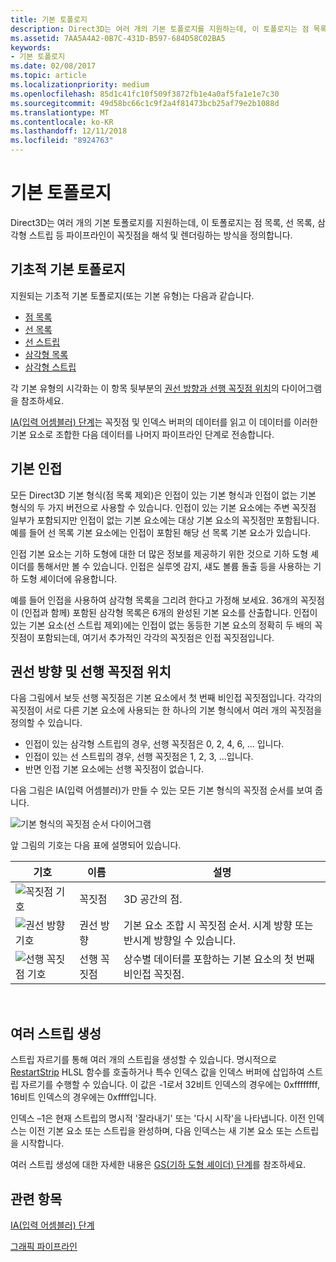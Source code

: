 ```yaml
---
title: 기본 토폴로지
description: Direct3D는 여러 개의 기본 토폴로지를 지원하는데, 이 토폴로지는 점 목록, 선 목록, 삼각형 스트립 등 파이프라인이 꼭짓점을 해석 및 렌더링하는 방식을 정의합니다.
ms.assetid: 7AA5A4A2-0B7C-431D-B597-684D58C02BA5
keywords:
- 기본 토폴로지
ms.date: 02/08/2017
ms.topic: article
ms.localizationpriority: medium
ms.openlocfilehash: 85d1c41fc10f509f3872fb1e4a0af5fa1e1e7c30
ms.sourcegitcommit: 49d58bc66c1c9f2a4f81473bcb25af79e2b1088d
ms.translationtype: MT
ms.contentlocale: ko-KR
ms.lasthandoff: 12/11/2018
ms.locfileid: "8924763"
---
```

# <a name="primitive-topologies"></a>기본 토폴로지


Direct3D는 여러 개의 기본 토폴로지를 지원하는데, 이 토폴로지는 점 목록, 선 목록, 삼각형 스트립 등 파이프라인이 꼭짓점을 해석 및 렌더링하는 방식을 정의합니다.

## <a name="span-idprimitivetypesspanspan-idprimitivetypesspanspan-idprimitivetypesspanbasic-primitive-topologies"></a><span id="Primitive_Types"></span><span id="primitive_types"></span><span id="PRIMITIVE_TYPES"></span>기초적 기본 토폴로지


지원되는 기초적 기본 토폴로지(또는 기본 유형)는 다음과 같습니다.

-   [점 목록](point-lists.md)
-   [선 목록](line-lists.md)
-   [선 스트립](line-strips.md)
-   [삼각형 목록](triangle-lists.md)
-   [삼각형 스트립](triangle-strips.md)

각 기본 유형의 시각화는 이 항목 뒷부분의 [권선 방향과 선행 꼭짓점 위치](#winding-direction-and-leading-vertex-positions)의 다이어그램을 참조하세요.

[IA(입력 어셈블러) 단계](input-assembler-stage--ia-.md)는 꼭짓점 및 인덱스 버퍼의 데이터를 읽고 이 데이터를 이러한 기본 요소로 조합한 다음 데이터를 나머지 파이프라인 단계로 전송합니다.

## <a name="span-idprimitiveadjacencyspanspan-idprimitiveadjacencyspanspan-idprimitiveadjacencyspanprimitive-adjacency"></a><span id="Primitive_Adjacency"></span><span id="primitive_adjacency"></span><span id="PRIMITIVE_ADJACENCY"></span>기본 인접


모든 Direct3D 기본 형식(점 목록 제외)은 인접이 있는 기본 형식과 인접이 없는 기본 형식의 두 가지 버전으로 사용할 수 있습니다. 인접이 있는 기본 요소에는 주변 꼭짓점 일부가 포함되지만 인접이 없는 기본 요소에는 대상 기본 요소의 꼭짓점만 포함됩니다. 예를 들어 선 목록 기본 요소에는 인접이 포함된 해당 선 목록 기본 요소가 있습니다.

인접 기본 요소는 기하 도형에 대한 더 많은 정보를 제공하기 위한 것으로 기하 도형 셰이더를 통해서만 볼 수 있습니다. 인접은 실루엣 감지, 섀도 볼륨 돌출 등을 사용하는 기하 도형 셰이더에 유용합니다.

예를 들어 인접을 사용하여 삼각형 목록을 그리려 한다고 가정해 보세요. 36개의 꼭짓점이 (인접과 함께) 포함된 삼각형 목록은 6개의 완성된 기본 요소를 산출합니다. 인접이 있는 기본 요소(선 스트립 제외)에는 인접이 없는 동등한 기본 요소의 정확히 두 배의 꼭짓점이 포함되는데, 여기서 추가적인 각각의 꼭짓점은 인접 꼭짓점입니다.

## <a name="span-idwindingdirectionandleadingvertexpositionsspanspan-idwindingdirectionandleadingvertexpositionsspanspan-idwindingdirectionandleadingvertexpositionsspanspan-idwinding-direction-and-leading-vertex-positionsspanwinding-direction-and-leading-vertex-positions"></a><span id="Winding_Direction_and_Leading_Vertex_Positions"></span><span id="winding_direction_and_leading_vertex_positions"></span><span id="WINDING_DIRECTION_AND_LEADING_VERTEX_POSITIONS"></span><span id="winding-direction-and-leading-vertex-positions"></span>권선 방향 및 선행 꼭짓점 위치


다음 그림에서 보듯 선행 꼭짓점은 기본 요소에서 첫 번째 비인접 꼭짓점입니다. 각각의 꼭짓점이 서로 다른 기본 요소에 사용되는 한 하나의 기본 형식에서 여러 개의 꼭짓점을 정의할 수 있습니다.

-   인접이 있는 삼각형 스트립의 경우, 선행 꼭짓점은 0, 2, 4, 6, ... 입니다.
-   인접이 있는 선 스트립의 경우, 선행 꼭짓점은 1, 2, 3, ...입니다.
-   반면 인접 기본 요소에는 선행 꼭짓점이 없습니다.

다음 그림은 IA(입력 어셈블러)가 만들 수 있는 모든 기본 형식의 꼭짓점 순서를 보여 줍니다.

![기본 형식의 꼭짓점 순서 다이어그램](images/d3d10-primitive-topologies.png)

앞 그림의 기호는 다음 표에 설명되어 있습니다.

| 기호                                                                                   | 이름              | 설명                                                                         |
|------------------------------------------------------------------------------------------|-------------------|-------------------------------------------------------------------------------------|
| ![꼭짓점 기호](images/d3d10-primitive-topologies-vertex.png)                     | 꼭짓점            | 3D 공간의 점.                                                                |
| ![권선 방향 기호](images/d3d10-primitive-topologies-winding-direction.png) | 권선 방향 | 기본 요소 조합 시 꼭짓점 순서. 시계 방향 또는 반시계 방향일 수 있습니다. |
| ![선행 꼭짓점 기호](images/d3d10-primitive-topologies-leading-vertex.png)       | 선행 꼭짓점    | 상수별 데이터를 포함하는 기본 요소의 첫 번째 비인접 꼭짓점.       |

 

## <a name="span-idgeneratingmultiplestripsspanspan-idgeneratingmultiplestripsspanspan-idgeneratingmultiplestripsspangenerating-multiple-strips"></a><span id="Generating_Multiple_Strips"></span><span id="generating_multiple_strips"></span><span id="GENERATING_MULTIPLE_STRIPS"></span>여러 스트립 생성


스트립 자르기를 통해 여러 개의 스트립을 생성할 수 있습니다. 명시적으로 [RestartStrip](https://msdn.microsoft.com/library/windows/desktop/bb509660) HLSL 함수를 호출하거나 특수 인덱스 값을 인덱스 버퍼에 삽입하여 스트립 자르기를 수행할 수 있습니다. 이 값은 -1로서 32비트 인덱스의 경우에는 0xffffffff, 16비트 인덱스의 경우에는 0xffff입니다.

인덱스 –1은 현재 스트립의 명시적 '잘라내기' 또는 '다시 시작'을 나타냅니다. 이전 인덱스는 이전 기본 요소 또는 스트립을 완성하며, 다음 인덱스는 새 기본 요소 또는 스트립을 시작합니다.

여러 스트립 생성에 대한 자세한 내용은 [GS(기하 도형 셰이더) 단계](geometry-shader-stage--gs-.md)를 참조하세요.

## <a name="span-idrelated-topicsspanrelated-topics"></a><span id="related-topics"></span>관련 항목


[IA(입력 어셈블러) 단계](input-assembler-stage--ia-.md)

[그래픽 파이프라인](graphics-pipeline.md)

 

 




